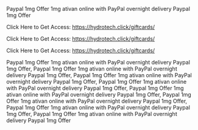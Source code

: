 Paypal 1mg Offer 1mg ativan online with PayPal overnight delivery Paypal 1mg Offer

Click Here to Get Access: https://hydrotech.click/giftcards/

Click Here to Get Access: https://hydrotech.click/giftcards/

Click Here to Get Access: https://hydrotech.click/giftcards/

Paypal 1mg Offer 1mg ativan online with PayPal overnight delivery Paypal 1mg Offer, Paypal 1mg Offer 1mg ativan online with PayPal overnight delivery Paypal 1mg Offer, Paypal 1mg Offer 1mg ativan online with PayPal overnight delivery Paypal 1mg Offer, Paypal 1mg Offer 1mg ativan online with PayPal overnight delivery Paypal 1mg Offer, Paypal 1mg Offer 1mg ativan online with PayPal overnight delivery Paypal 1mg Offer, Paypal 1mg Offer 1mg ativan online with PayPal overnight delivery Paypal 1mg Offer, Paypal 1mg Offer 1mg ativan online with PayPal overnight delivery Paypal 1mg Offer, Paypal 1mg Offer 1mg ativan online with PayPal overnight delivery Paypal 1mg Offer
